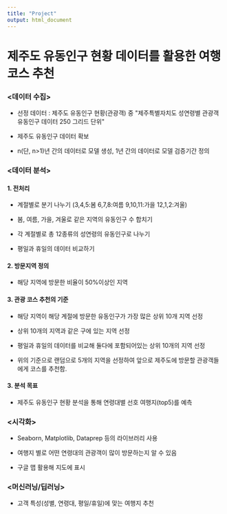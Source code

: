```yaml
---
title: "Project"
output: html_document
---
```


제주도 유동인구 현황 데이터를 활용한 여행코스 추천
================

### <데이터 수집>

- 선정 데이터 : 제주도 유동인구 현황(관광객) 중 "제주특별자치도 성연령별 관광객 유동인구 데이터 250 그리드 단위"

- 제주도 유동인구 데이터 확보

- n(단, n>1)년 간의 데이터로 모델 생성, 1년 간의 데이터로 모델 검증기간 정의



### <데이터 분석>

#### 1. 전처리

- 계절별로 분기 나누기 (3,4,5:봄 6,7,8:여름 9,10,11:가을 12,1,2:겨울)

- 봄, 여름, 가을, 겨울로 같은 지역의 유동인구 수 합치기

- 각 계절별로 총 12종류의 성연령의 유동인구로 나누기

- 평일과 휴일의 데이터 비교하기



#### 2. 방문지역 정의

- 해당 지역에 방문한 비율이 50%이상인 지역



#### 3. 관광 코스 추천의 기준

- 해당 지역이 해당 계절에 방문한 유동인구가 가장 많은 상위 10개 지역 선정

- 상위 10개의 지역과 같은 구에 있는 지역 선정

- 평일과 휴일의 데이터를 비교해 둘다에 포함되어있는 상위 10개의 지역 선정

- 위의 기준으로 랜덤으로 5개의 지역을 선정하여 앞으로 제주도에 방문할 관광객들에게 코스를 추천함.



#### 3. 분석 목표

- 제주도 유동인구 현황 분석을 통해 연령대별 선호 여행지(top5)를 예측



### <시각화>

- Seaborn, Matplotlib, Dataprep 등의 라이브러리 사용

- 여행지 별로 어떤 연령대의 관광객이 많이 방문하는지 알 수 있음

- 구글 맵 활용해 지도에 표시




### <머신러닝/딥러닝>

- 고객 특성(성별, 연령대, 평일/휴일)에 맞는 여행지 추천
